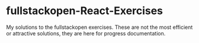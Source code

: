 # fullstackopen-React-Exercises
My solutions to the fullstackopen exercises. These are not the most efficient or attractive solutions, they are here for progress documentation.
